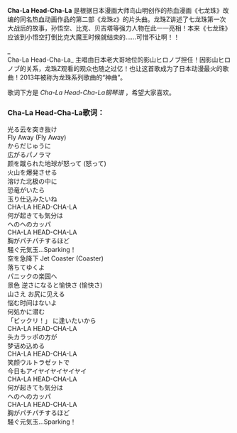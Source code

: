 

**Cha-La Head-Cha-La**
是根据日本漫画大师鸟山明创作的热血漫画《七龙珠》改编的同名热血动画作品的第二部《龙珠z》的片头曲。龙珠Z讲述了七龙珠第一次大战后的故事，孙悟空、比克、贝吉塔等强力人物在此一一亮相！本来《七龙珠》应该到小悟空打倒比克大魔王时候就结束的……可惜不让啊！！

_  
Cha-La Head-Cha-La_
主唱由日本老大哥地位的影山ヒロノブ担任！因影山ヒロノブ的关系，龙珠Z观看的观众也随之过亿！也让这首歌成为了日本动漫最火的歌曲！2013年被称为龙珠系列歌曲的“神曲”。

  
歌词下方是 _Cha-La Head-Cha-La钢琴谱_ ，希望大家喜欢。

### Cha-La Head-Cha-La歌词：

光る云を突き抜け  
Fly Away (Fly Away)  
からだじゅうに  
広がるパノラマ  
颜を蹴られた地球が怒って (怒って)  
火山を爆発させる  
溶けた北极の中に  
恐竜がいたら  
玉り仕込みたいね  
CHA-LA HEAD-CHA-LA  
何が起きても気分は  
ヘのヘのカッパ  
CHA-LA HEAD-CHA-LA  
胸がパチパチするほど  
騒ぐ元気玉…Sparking！  
空を急降下 Jet Coaster (Coaster)  
落ちてゆくよ  
パニックの楽园へ  
景色 逆さになると愉快さ (愉快さ)  
山さえ お尻に见える  
悩む时间はないよ  
何処かに潜む  
「ビックリ！」 に逢いたいから  
CHA-LA HEAD-CHA-LA  
头カラッポの方が  
梦诘め込める  
CHA-LA HEAD-CHA-LA  
笑颜ウルトラゼットで  
今日もアイヤイヤイヤイヤイ  
CHA-LA HEAD-CHA-LA  
何が起きても気分は  
ヘのヘのカッパ  
CHA-LA HEAD-CHA-LA  
胸がパチパチするほど  
騒ぐ元気玉…Sparking！

